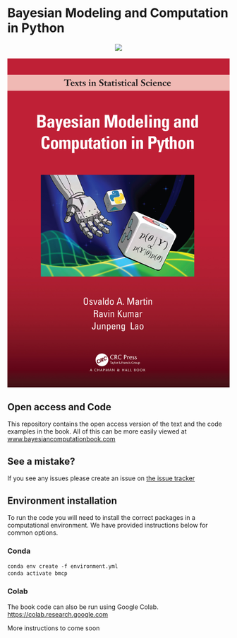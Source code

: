 # Bayesian Modeling and Computation in Python

<p align="center">
  <a href="https://www.amazon.com/Bayesian-Modeling-Computation-Chapman-Statistical/dp/036789436X?_encoding=UTF8&camp=1789&creative=9325&linkCode=ur2&tag=storypodca-20&linkId=2P4S6EY6B462X4AR" target="_blank" rel="noopener noreferrer" style="border:none;text-decoration:none"><img src="https://www.niftybuttons.com/amazon/amazon-button2.png"></a></p>

<p align="center">
  <img src="https://github.com/BayesianModelingandComputationInPython/BookCode_Edition1/raw/main/jupyter_book/img/Cover.jpg" width="600"/>
</p>

## Open access and Code
This repository contains the open access version of the text and the code examples in the book. All of this can be more easily viewed at www.bayesiancomputationbook.com

## See a mistake?
If you see any issues please create an issue on [the issue tracker](https://github.com/BayesianModelingandComputationInPython/BookCode_Edition1/issues)

## Environment installation
To run the code you will need to install the correct packages in a computational environment.
We have provided instructions below for common options.

### Conda
```
conda env create -f environment.yml
conda activate bmcp
```

### Colab
The book code can also be run using Google Colab.
https://colab.research.google.com

More instructions to come soon 
